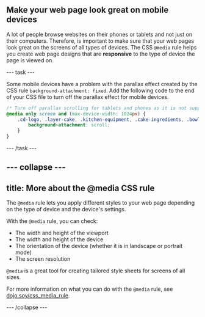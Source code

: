 ## Make your web page look great on mobile devices

A lot of people browse websites on their phones or tablets and not just on their computers. Therefore, is important to make sure that your web pages look great on the screens of all types of devices. The CSS ```@media``` rule helps you create web page designs that are **responsive** to the type of device the page is viewed on.

--- task ---

Some mobile devices have a problem with the parallax effect created by the CSS rule `background-attachment: fixed`. Add the following code to the end of your CSS file to turn off the parallax effect for mobile devices.

```css
/* Turn off parallax scrolling for tablets and phones as it is not supported */
@media only screen and (max-device-width: 1024px) {
    .cd-logo, .layer-cake, .kitchen-equipment, .cake-ingredients, .bowl-of-cakemix, .cake-in-oven, .decorated-cake {
        background-attachment: scroll;
    }
}
```

--- /task ---

--- collapse ---
---
title: More about the @media CSS rule
---

The `@media` rule lets you apply different styles to your web page depending on the type of device and the device's settings.

With the `@media` rule, you can check:
+ The width and height of the viewport
+ The width and height of the device
+ The orientation of the device (whether it is in landscape or portrait mode)
+ The screen resolution

`@media` is a great tool for creating tailored style sheets for screens of all sizes.

For more information on what you can do with the `@media` rule, see [dojo.soy/css_media_rule](http://dojo.soy/css_media_rule).

--- /collapse ---
